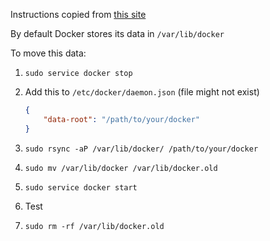 [tags]: # '["docker"]'
[title]: # 'Docker move data directory'

Instructions copied from [this site](https://www.guguweb.com/2019/02/07/how-to-move-docker-data-directory-to-another-location-on-ubuntu/)

By default Docker stores its data in `/var/lib/docker`

To move this data:

1. `sudo service docker stop`
1. Add this to `/etc/docker/daemon.json` (file might not exist)

    ```json
    {
        "data-root": "/path/to/your/docker"
    }
    ```

1. `sudo rsync -aP /var/lib/docker/ /path/to/your/docker`
1. `sudo mv /var/lib/docker /var/lib/docker.old`
1. `sudo service docker start`
1. Test
1. `sudo rm -rf /var/lib/docker.old`
